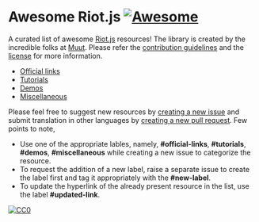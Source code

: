 # **Awesome Riot.js** [![Awesome](https://cdn.rawgit.com/sindresorhus/awesome/d7305f38d29fed78fa85652e3a63e154dd8e8829/media/badge.svg)](https://github.com/sindresorhus/awesome)
A curated list of awesome [Riot.js](http://riotjs.com/) resources! The library is created by the incredible folks at [Muut](https://muut.com/blog/technology/riot-2.0/). Please refer the [contribution guidelines](#contribution-guidelines) and the [license](#license) for more information.

  - [Official links](#official-links)
  - [Tutorials](#tutorials)
  - [Demos](#demos)
  - [Miscellaneous](#miscellaneous)

Please feel free to suggest new resources by [creating a new issue](https://github.com/pankajparashar/awesome-riotjs/issues) and submit translation in other languages by [creating a new pull request](https://github.com/pankajparashar/awesome-riotjs/pulls). Few points to note,

  - Use one of the appropriate lables, namely, **#official-links**, **#tutorials**, **#demos**, **#miscellaneous** while creating a new issue to categorize the resource.
  - To request the addition of a new label, raise a separate issue to create the label first and tag it appropriately with the **#new-label**.
  - To update the hyperlink of the already present resource in the list, use the label **#updated-link**.

[![CC0](https://i.creativecommons.org/p/zero/1.0/88x31.png)](https://creativecommons.org/publicdomain/zero/1.0/)
